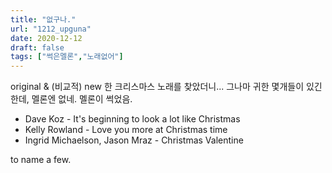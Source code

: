 ```yaml
---
title: "없구나."
url: "1212_upguna"
date: 2020-12-12
draft: false
tags: ["썩은멜론","노래없어"]
---
```

original & (비교적) new 한 크리스마스 노래를 찾았더니... 그나마 귀한 몇개들이 있긴 한데, 멜론엔 없네. 멜론이 썩었음.

* Dave Koz - It's beginning to look a lot like Christmas
* Kelly Rowland - Love you more at Christmas time
* Ingrid Michaelson, Jason Mraz - Christmas Valentine

to name a few.
